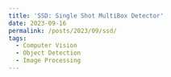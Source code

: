 ```yaml
---
title: 'SSD: Single Shot MultiBox Detector'
date: 2023-09-16
permalink: /posts/2023/09/ssd/
tags:
  - Computer Vision
  - Object Detection
  - Image Processing
---
```


